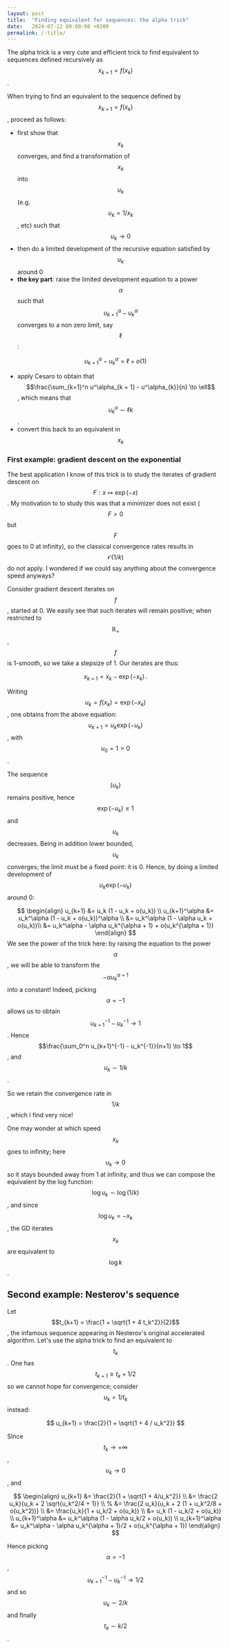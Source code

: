```yaml
---
layout: post
title:  "Finding equivalent for sequences: the alpha trick"
date:   2024-07-22 00:00:00 +0200
permalink: /:title/
---
```


The alpha trick is a very cute and efficient trick to find equivalent to sequences defined recursively as $$x_{k+1} = f(x_k)$$.

When trying to find an equivalent to the sequence defined by $$x_{k+1} = f(x_k)$$, proceed as follows:
- first show that $$x_k$$ converges, and find a transformation of $$x_k$$ into $$u_k$$ (e.g. $$u_k = 1 / x_k$$, etc) such that $$u_k \to 0$$
- then do a limited development of the recursive equation satisfied by $$u_k$$ around 0
- **the key part**: raise the limited development equation to a power $$\alpha$$ such that $$u_{k+1}^\alpha - u_k^\alpha$$ converges to a non zero limit, say $$\ell$$:

$$u^\alpha_{k + 1} - u^\alpha_{k} = \ell + o(1) $$

- apply Cesaro to obtain that $$\frac{\sum_{k=1}^n u^\alpha_{k + 1} - u^\alpha_{k}}{n} \to \ell$$, which means that $$u_{k}^\alpha \sim \ell k$$.
- convert this back to an equivalent in $$x_k$$

### First example: gradient descent on the exponential
The best application I know of this trick is to study the iterates of gradient descent on $$F: x \mapsto \exp(-x)$$.
My motivation to to study this was that a minimizer does not exist ($$F > 0$$ but $$F$$ goes to 0 at infinity), so the classical convergence rates results in $$\mathcal{O}(1/k)$$ do not apply.
I wondered if we could say anything about the convergence speed anyways?

Consider gradient descent iterates on $$f$$, started at 0.
We easily see that such iterates will remain positive; when restricted to $$\mathbb{R}_+$$, $$f$$ is 1-smooth, so we take a stepsize of 1.
Our iterates are thus:

$$x_{k+1} = x_k - \exp(-x_k) \, .$$

Writing $$u_k = f(x_k) = \exp(-x_k)$$, one obtains from the above equation:
$$u_{k+1} = u_k \exp(-u_k)$$, with $$u_0 = 1 > 0$$.

The sequence $$(u_k)$$ remains positive, hence $$\exp(-u_k) \leq 1$$ and $$u_k$$ decreases.
Being in addition lower bounded, $$u_k$$ converges; the limit must be a fixed point: it is 0.
Hence, by doing a limited development of $$u_{k} \exp(-u_k)$$ around 0:

$$
\begin{align}
    u_{k+1} &= u_k (1 - u_k + o(u_k)) \\
    u_{k+1}^\alpha &= u_k^\alpha (1 - u_k + o(u_k))^\alpha \\
        &= u_k^\alpha (1 - \alpha u_k + o(u_k))\\
        &= u_k^\alpha - \alpha u_k^{\alpha + 1} + o(u_k^{\alpha + 1})
\end{align}
$$
We see the power of the trick here: by raising the equation to the power $$\alpha$$, we will be able to transform the $$-\alpha u_k^{\alpha + 1}$$ into a constant!
Indeed, picking $$\alpha=-1$$ allows us to obtain $$u_{k+1}^{-1} - u_k^{-1} \to 1$$.
Hence $$\frac{\sum_0^n u_{k+1}^{-1} - u_k^{-1}}{n+1} \to 1$$, and $$u_k \sim 1/k$$.

So we retain the convergence rate in $$1/k$$, which I find very nice!

One may wonder at which speed $$x_k$$ goes to infinity; here $$u_k \to 0$$ so it stays bounded away from 1 at infinity, and thus we can compose the equivalent by the log function: $$\log u_k \sim \log(1/k)$$, and since $$\log u_k = -x_k$$, the GD iterates $$x_k$$ are equivalent to $$\log k$$.

## Second example: Nesterov's sequence
Let $$t_{k+1} = \frac{1 + \sqrt{1 + 4 t_k^2}}{2}$$, the infamous sequence appearing in Nesterov's original accelerated algorithm.
Let's use the alpha trick to find an equivalent to $$t_k$$.
One has $$t_{k+1} \geq t_k +1/2$$ so we cannot hope for convergence; consider $$u_k = 1/t_k$$ instead:

$$
u_{k+1} = \frac{2}{1 + \sqrt{1 + 4 / u_k^2}}
$$

<!-- This sequence is positive and decreasing, so it converges, and its limit is a fixed point, so it's 0. -->
SInce $$t_k \to + \infty$$, $$u_k \to 0$$, and

$$
\begin{align}
    u_{k+1} &= \frac{2}{1 + \sqrt{1 + 4/u_k^2}} \\
    &= \frac{2 u_k}{u_k + 2 \sqrt{u_k^2/4 + 1}} \\
    % &= \frac{2 u_k}{u_k + 2 (1 + u_k^2/8 + o(u_k^2))} \\
    &= \frac{u_k}{1 + u_k/2 + o(u_k)} \\
    &= u_k (1 - u_k/2 + o(u_k)) \\
    u_{k+1}^\alpha &= u_k^\alpha (1 - \alpha u_k/2 + o(u_k)) \\
    u_{k+1}^\alpha &= u_k^\alpha - \alpha u_k^{\alpha + 1}/2 + o(u_k^{\alpha + 1})
\end{align}
$$

Hence picking $$\alpha = -1$$, $$u_{k+1}^{-1} - u_k^{-1} \to 1/2$$ and so $$u_k \sim 2/k$$ and finally $$t_k \sim k/2$$.


<!-- This shows why people often study the momentum in Nesterov/FISTA as $$\frac{k - 1}{k + 2}$$.  -->
